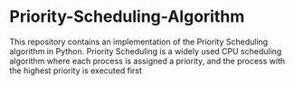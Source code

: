 # Priority-Scheduling-Algorithm
This repository contains an implementation of the Priority Scheduling algorithm in Python. Priority Scheduling is a widely used CPU scheduling algorithm where each process is assigned a priority, and the process with the highest priority is executed first
